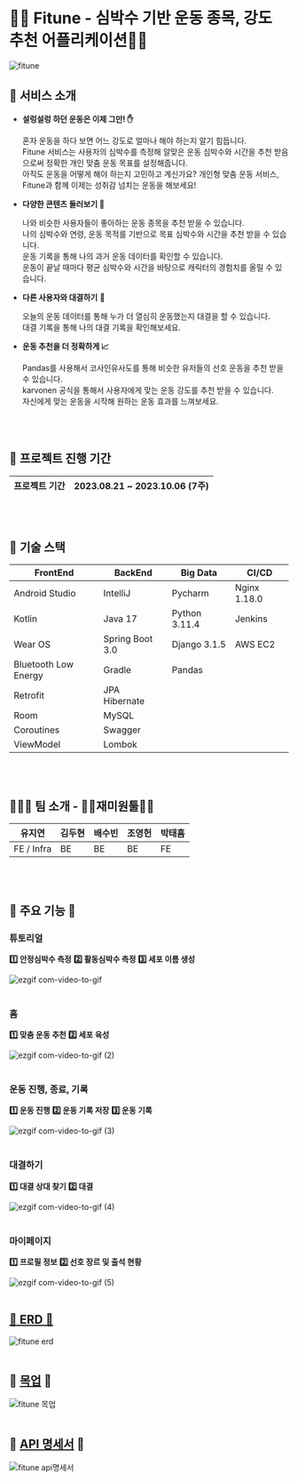 # 🏋🏻 Fitune - 심박수 기반 운동 종목, 강도 추천 어플리케이션🏋🏻

![fitune](https://github.com/ryujiyeon1209/fitune/assets/122500615/08ce46e2-8c4c-4bdb-a0da-1c4a6d75b2a6)



##  💖 서비스 소개

- **설렁설렁 하던 운동은 이제 그만! ✋**
    
    혼자 운동을 하다 보면 어느 강도로 얼마나 해야 하는지 알기 힘듭니다. <br/>
    Fitune 서비스는 사용자의 심박수를 측정해 알맞은 운동 심박수와 시간을 추천 받음으로써 정확한 개인 맞춤 운동 목표를 설정해줍니다.<br/>
    아직도 운동을 어떻게 해야 하는지 고민하고 계신가요? 개인형 맞춤 운동 서비스, Fitune과 함께 이제는 성취감 넘치는 운동을 해보세요!<br/>
    
- **다양한 콘텐츠 둘러보기 👀**
    
    나와 비슷한 사용자들이 좋아하는 운동 종목을 추천 받을 수 있습니다.<br/>
    나의 심박수와 연령, 운동 목적를 기반으로 목표 심박수와 시간을 추천 받을 수 있습니다.<br/>
    운동 기록을 통해 나의 과거 운동 데이터를 확인할 수 있습니다.<br/>
    운동이 끝날 때마다 평균 심박수와 시간을 바탕으로 캐릭터의 경험치를 올릴 수 있습니다.
    
- **다른 사용자와 대결하기** 🥊

    오늘의 운동 데이터를 통해 누가 더 열심히 운동했는지 대결을 할 수 있습니다.<br/>
    대결 기록을 통해 나의 대결 기록을 확인해보세요.
    
- **운동 추천을 더 정확하게 📈**
    
    Pandas를 사용해서 코사인유사도를 통해 비슷한 유저들의 선호 운동을 추천 받을 수 있습니다.<br/>
    karvonen 공식을 통해서 사용자에게 맞는 운동 강도를 추천 받을 수 있습니다.<br/>
    자신에게 맞는 운동을 시작해 원하는 운동 효과를 느껴보세요.<br/>
    
<br/><br/>

## 📅 프로젝트 진행 기간 ## 

| 프로젝트 기간 |  2023.08.21 ~ 2023.10.06 (7주) |
| ------------ | ------------- |


<br/><br/>

## 🔧 기술 스택 ##

| FrontEnd | BackEnd | Big Data | CI/CD |
| --- | --- | --- | --- |
| Android Studio | IntelliJ | Pycharm | Nginx 1.18.0 |
| Kotlin | Java 17 | Python 3.11.4 | Jenkins |
| Wear OS | Spring Boot 3.0 | Django 3.1.5 | AWS EC2 |
| Bluetooth Low Energy | Gradle | Pandas |  |
| Retrofit | JPA Hibernate |  |  |
| Room | MySQL |  |  |
| Coroutines | Swagger |  |  |
| ViewModel | Lombok |  |  |

<br/><br/>

## 👨‍👧‍👧 팀 소개 - 🙋‍♀️재미원툴🙋‍♂️

| 유지연 | 김두현 | 배수빈 | 조영헌 | 박태흠 |
| --- | --- | --- | --- | --- |
| FE / Infra | BE | BE | BE | FE |

<br/><br/>


## 📢 주요 기능 📢


### 튜토리얼

**1️⃣ 안정심박수 측정**
**2️⃣ 활동심박수 측정**
**3️⃣ 세포 이름 생성**


![ezgif com-video-to-gif](https://github.com/ryujiyeon1209/fitune/assets/122500615/2799b347-7479-4e11-b567-a42cfff18d1f)
<br/><br/>

### 홈

**1️⃣ 맞춤 운동 추천**
**2️⃣ 세포 육성**

![ezgif com-video-to-gif (2)](https://github.com/ryujiyeon1209/fitune/assets/122500615/ff9fa11a-f3d2-430a-8d91-68e460cb79d8)
<br/><br/>

### 운동 진행, 종료, 기록


**1️⃣ 운동 진행**
**2️⃣ 운동 기록 저장**
**3️⃣ 운동 기록**

![ezgif com-video-to-gif (3)](https://github.com/ryujiyeon1209/fitune/assets/122500615/211caeaf-7217-4bba-8586-1e81078cf7be)
<br/><br/>


### 대결하기


**1️⃣ 대결 상대 찾기**
**2️⃣ 대결**


![ezgif com-video-to-gif (4)](https://github.com/ryujiyeon1209/fitune/assets/122500615/4ac655b2-53f8-429f-80e1-30d6af5540ce)
<br/><br/>

### 마이페이지


**1️⃣ 프로필 정보**
**2️⃣ 선호 장르 및 출석 현황**


![ezgif com-video-to-gif (5)](https://github.com/ryujiyeon1209/fitune/assets/122500615/a8439d3c-8726-4554-8e08-2e5eaf4ef8f1)
<br/><br/>

## [💾 ERD 💾](https://github.com/TaeHeumPark/Fitune/blob/main)


![fitune erd](https://github.com/ryujiyeon1209/fitune/assets/122500615/a8206496-85c3-4fe1-a975-80e6a788ce7b)
<br/><br/>

## 🎨 [목업](https://www.figma.com/file/tmsuUXvulZLYDSoURCfxVr/Untitled?type=design&node-id=0%3A1&mode=design&t=Vo9JuEQf7ndg1i1M-1) 🎨

![fitune 목업](https://github.com/ryujiyeon1209/fitune/assets/122500615/5d5111cb-2529-43e0-be0f-3ce8bfd38b35)
<br/><br/>

## 📜 [API 명세서](https://www.notion.so/8b719696c6834ce8b55ae37207e539fb?pvs=21) 📜

![fitune api명세서](https://github.com/ryujiyeon1209/fitune/assets/122500615/acf6e2c2-12f6-41e1-ba38-576fd7a81ba7)
<br/><br/>

